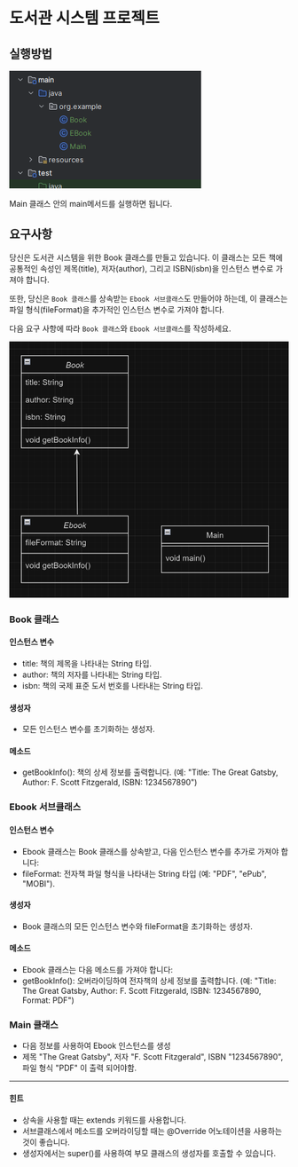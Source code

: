 
# 도서관 시스템 프로젝트

## 실행방법
![img.png](img.png)

Main 클래스 안의 main메서드를 실행하면 됩니다.


## 요구사항

당신은 도서관 시스템을 위한 Book 클래스를 만들고 있습니다.
이 클래스는 모든 책에 공통적인 속성인 제목(title), 저자(author), 그리고 ISBN(isbn)을 인스턴스 변수로 가져야 합니다.

또한, 당신은 `Book 클래스`를 상속받는 `Ebook 서브클래스`도 만들어야 하는데, 이 클래스는 파일 형식(fileFormat)을 추가적인 인스턴스 변수로 가져야 합니다.

다음 요구 사항에 따라 `Book 클래스`와 `Ebook 서브클래스`를 작성하세요.

![img_1.png](img_1.png)


### Book 클래스

####  인스턴스 변수
- title: 책의 제목을 나타내는 String 타입.
- author: 책의 저자를 나타내는 String 타입.
- isbn: 책의 국제 표준 도서 번호를 나타내는 String 타입.

#### 생성자
- 모든 인스턴스 변수를 초기화하는 생성자.

#### 메소드
- getBookInfo(): 책의 상세 정보를 출력합니다. (예: "Title: The Great Gatsby, Author: F. Scott Fitzgerald, ISBN: 1234567890")



### Ebook 서브클래스

#### 인스턴스 변수
- Ebook 클래스는 Book 클래스를 상속받고, 다음 인스턴스 변수를 추가로 가져야 합니다:
- fileFormat: 전자책 파일 형식을 나타내는 String 타입 (예: "PDF", "ePub", "MOBI").

#### 생성자
- Book 클래스의 모든 인스턴스 변수와 fileFormat을 초기화하는 생성자.


#### 메소드
- Ebook 클래스는 다음 메소드를 가져야 합니다:
- getBookInfo(): 오버라이딩하여 전자책의 상세 정보를 출력합니다. (예: "Title: The Great Gatsby, Author: F. Scott Fitzgerald, ISBN: 1234567890, Format: PDF")



### Main 클래스
- 다음 정보를 사용하여 Ebook 인스턴스를 생성
- 제목 "The Great Gatsby", 저자 "F. Scott Fitzgerald", ISBN "1234567890", 파일 형식 "PDF" 이 출력 되어야함.
---

#### **힌트**
- 상속을 사용할 때는 extends 키워드를 사용합니다.
- 서브클래스에서 메소드를 오버라이딩할 때는 @Override 어노테이션을 사용하는 것이 좋습니다.
- 생성자에서는 super()를 사용하여 부모 클래스의 생성자를 호출할 수 있습니다.
